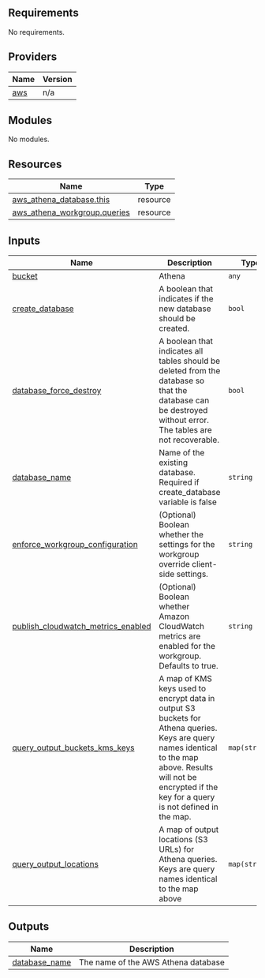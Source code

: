 ## Requirements

No requirements.

## Providers

| Name | Version |
|------|---------|
| <a name="provider_aws"></a> [aws](#provider\_aws) | n/a |

## Modules

No modules.

## Resources

| Name | Type |
|------|------|
| [aws_athena_database.this](https://registry.terraform.io/providers/hashicorp/aws/latest/docs/resources/athena_database) | resource |
| [aws_athena_workgroup.queries](https://registry.terraform.io/providers/hashicorp/aws/latest/docs/resources/athena_workgroup) | resource |

## Inputs

| Name | Description | Type | Default | Required |
|------|-------------|------|---------|:--------:|
| <a name="input_bucket"></a> [bucket](#input\_bucket) | Athena | `any` | n/a | yes |
| <a name="input_create_database"></a> [create\_database](#input\_create\_database) | A boolean that indicates if the new database should be created. | `bool` | `true` | no |
| <a name="input_database_force_destroy"></a> [database\_force\_destroy](#input\_database\_force\_destroy) | A boolean that indicates all tables should be deleted from the database so that the database can be destroyed without error. The tables are not recoverable. | `bool` | `false` | no |
| <a name="input_database_name"></a> [database\_name](#input\_database\_name) | Name of the existing database. Required if create\_database variable is false | `string` | `null` | no |
| <a name="input_enforce_workgroup_configuration"></a> [enforce\_workgroup\_configuration](#input\_enforce\_workgroup\_configuration) | (Optional) Boolean whether the settings for the workgroup override client-side settings. | `string` | `true` | no |
| <a name="input_publish_cloudwatch_metrics_enabled"></a> [publish\_cloudwatch\_metrics\_enabled](#input\_publish\_cloudwatch\_metrics\_enabled) | (Optional) Boolean whether Amazon CloudWatch metrics are enabled for the workgroup. Defaults to true. | `string` | `true` | no |
| <a name="input_query_output_buckets_kms_keys"></a> [query\_output\_buckets\_kms\_keys](#input\_query\_output\_buckets\_kms\_keys) | A map of KMS keys used to encrypt data in output S3 buckets for Athena queries. Keys are query names identical to the map above. Results will not be encrypted if the key for a query is not defined in the map. | `map(string)` | `{}` | no |
| <a name="input_query_output_locations"></a> [query\_output\_locations](#input\_query\_output\_locations) | A map of output locations (S3 URLs) for Athena queries. Keys are query names identical to the map above | `map(string)` | `{}` | no |

## Outputs

| Name | Description |
|------|-------------|
| <a name="output_database_name"></a> [database\_name](#output\_database\_name) | The name of the AWS Athena database |

